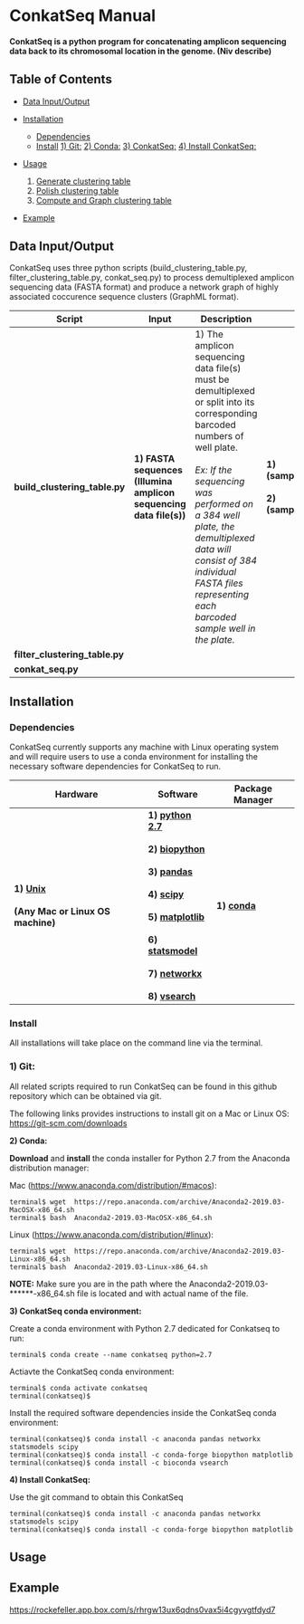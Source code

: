 ConkatSeq Manual
================

#### ConkatSeq is a python program for concatenating amplicon sequencing data back to its chromosomal location in the genome. (Niv describe) 

Table of Contents
-----------------

- [Data Input/Output](#inputandoutput)
- [Installation](#installation)
  - [Dependencies](#hardware)
  - [Install](#install)
      [1) Git:](#git)
      [2) Conda:](#conda)
      [3) ConkatSeq:](#conkatseq)
      [4) Install ConkatSeq:](#installconkatseq)     
- [Usage](#usage)
  1. [Generate clustering table](#table)
  2. [Polish clustering table](#polish)
  3. [Compute and Graph clustering table](#graph)

- [Example](#example)
  

## <a name="inputandoutput"></a> Data Input/Output


ConkatSeq uses three python scripts (build_clustering_table.py, filter_clustering_table.py, conkat_seq.py) to process demultiplexed amplicon sequencing data (FASTA format) and produce a network graph of highly associated coccurence sequence clusters (GraphML format).  


|**Script**|**Input**|**Description**|**Output**|**Description**|
|---|---|---|---|---|
|**build_clustering_table.py**|**1) FASTA sequences (Illumina amplicon sequencing data file(s))**| 1) The amplicon sequencing data file(s) must be demultiplexed or split into its corresponding barcoded numbers of well plate. <br/><br/> *Ex: If the sequencing was performed on a 384 well plate, the demultiplexed data will consist of 384 individual FASTA files representing each barcoded sample well in the plate.*|**1) (sample_name)_OTU.txt**  <br/><br/> **2) (sample_name)_OTU.fna** | **1)Domain clustering table** <br/><br/>  **2) Domain centroid sequences** 
|**filter_clustering_table.py**| 
|**conkat_seq.py**|



## <a name="input"></a> Installation

### <a name="hardware"></a> Dependencies

ConkatSeq currently supports any machine with Linux operating system and will require users to use a conda environment for installing the necessary software dependencies for ConkatSeq to run. 

|**Hardware**|**Software**|**Package Manager**|
|---|---|---|
|**1) [Unix](https://www.linux.org/pages/download/)** <br/><br/> **(Any Mac or Linux OS machine)**|**1) [python 2.7](https://www.python.org/download/releases/2.7/)**  <br/><br/>  **2) [biopython](https://biopython.org/)** <br/><br/>  **3) [pandas](https://pandas.pydata.org)** <br/><br/> **4) [scipy](https://www.scipy.org/)** <br/><br/>  **5) [matplotlib](https://matplotlib.org/)** <br/><br/> **6) [statsmodel](https://www.statsmodels.org/stable/index.html)** <br/><br/> **7) [networkx](https://networkx.github.io/)** <br/><br/> **8) [vsearch](https://github.com/torognes/vsearch)**  | **1) [conda](https://conda.io/en/latest/)** 

### <a name="install"></a> Install

All installations will take place on the command line via the terminal.

### <a name="git"></a> **1) Git:** 

All related scripts required to run ConkatSeq can be found in this github repository which can be obtained via git. 

The following links provides instructions to install git on a Mac or Linux OS: https://git-scm.com/downloads

**2) Conda:** 

**Download** and **install** the conda installer for Python 2.7 from the Anaconda distribution manager:

Mac (https://www.anaconda.com/distribution/#macos): 

```
terminal$ wget  https://repo.anaconda.com/archive/Anaconda2-2019.03-MacOSX-x86_64.sh
terminal$ bash  Anaconda2-2019.03-MacOSX-x86_64.sh
```

Linux (https://www.anaconda.com/distribution/#linux): 

```
terminal$ wget  https://repo.anaconda.com/archive/Anaconda2-2019.03-Linux-x86_64.sh
terminal$ bash  Anaconda2-2019.03-Linux-x86_64.sh
```
**NOTE:** Make sure you are in the path where the Anaconda2-2019.03-******-x86_64.sh file is located and with actual name of the file.

**3) ConkatSeq conda environment:** 

Create a conda environment with Python 2.7 dedicated for Conkatseq to run:

```
terminal$ conda create --name conkatseq python=2.7
```
Actiavte the ConkatSeq conda environment:

```
terminal$ conda activate conkatseq
terminal(conkatseq)$
```

Install the required software dependencies inside the ConkatSeq conda environment: 

```
terminal(conkatseq)$ conda install -c anaconda pandas networkx statsmodels scipy
terminal(conkatseq)$ conda install -c conda-forge biopython matplotlib  
terminal(conkatseq)$ conda install -c bioconda vsearch
```

**4) Install ConkatSeq:** 

Use the git command to obtain this ConkatSeq 

```
terminal(conkatseq)$ conda install -c anaconda pandas networkx statsmodels scipy
terminal(conkatseq)$ conda install -c conda-forge biopython matplotlib  
```

## <a name="input"></a> Usage



## <a name="input"></a> Example


https://rockefeller.app.box.com/s/rhrgw13ux6qdns0vax5i4cgyvgtfdyd7




